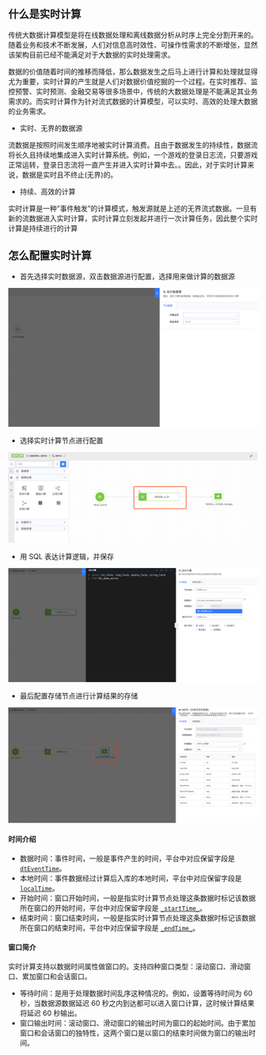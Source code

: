 ## 什么是实时计算

传统大数据计算模型是将在线数据处理和离线数据分析从时序上完全分割开来的。随着业务和技术不断发展，人们对信息高时效性、可操作性需求的不断增张，显然该架构目前已经不能满足对于大数据的实时处理需求。

数据的价值随着时间的推移而降低，那么数据发生之后马上进行计算和处理就显得尤为重要，实时计算的产生就是人们对数据价值挖掘的一个过程。在实时推荐、监控预警、实时预测、金融交易等很多场景中，传统的大数据处理是不能满足其业务需求的。而实时计算作为针对流式数据的计算模型，可以实时、高效的处理大数据的业务需求。

- 实时、无界的数据源

流数据是按照时间发生顺序地被实时计算消费。且由于数据发生的持续性，数据流将长久且持续地集成进入实时计算系统。例如，一个游戏的登录日志流，只要游戏正常运转，登录日志流将一直产生并进入实时计算中去。。因此，对于实时计算来说，数据是实时且不终止\(无界\)的。

- 持续、高效的计算

实时计算是一种”事件触发”的计算模式，触发源就是上述的无界流式数据。一旦有新的流数据进入实时计算，实时计算立刻发起并进行一次计算任务，因此整个实时计算是持续进行的计算


## 怎么配置实时计算

- 首先选择实时数据源，双击数据源进行配置，选择用来做计算的数据源

![](../../../assets/dataflow/stream-processing/dataflow-stream-source.png)

- 选择实时计算节点进行配置

![](../../../assets/dataflow/stream-processing/dataflow-stream-node.png)

- 用 SQL 表达计算逻辑，并保存

![](../../../assets/dataflow/stream-processing/dataflow-stream-node-sql.png)

- 最后配置存储节点进行计算结果的存储

![](../../../assets/dataflow/stream-processing/dataflow-stream-node-storage.png)

#### 时间介绍

 - 数据时间：事件时间，一般是事件产生的时间，平台中对应保留字段是 [`dtEventTime`](../../../faq/localtime.md)。
 - 本地时间：事件数据经过计算后入库的本地时间，平台中对应保留字段是 [`localTime`](../../../faq/localtime.md)。
 - 开始时间：窗口开始时间，一般是指实时计算节点处理这条数据时标记该数据所在窗口的开始时间，平台中对应保留字段是 [`_startTime_`](../../../faq/starttime.md)。
 - 结束时间：窗口结束时间，一般是指实时计算节点处理这条数据时标记该数据所在窗口的结束时间，平台中对应保留字段是 [`_endTime_`](../../../faq/starttime.md)。

#### 窗口简介

实时计算支持以数据时间属性做窗口的。支持四种窗口类型：滚动窗口、滑动窗口、累加窗口和会话窗口。
 - 等待时间：是用于处理数据时间乱序这种情况的。例如，设置等待时间为 60 秒，当数据源数据延迟 60 秒之内到达都可以进入窗口计算，这时候计算结果将延迟 60 秒输出。
 - 窗口输出时间：滚动窗口、滑动窗口的输出时间为窗口的起始时间。由于累加窗口和会话窗口的独特性，这两个窗口是以窗口的结束时间做为窗口的输出时间。
